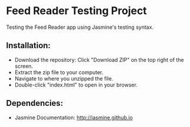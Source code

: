 # Feed Reader Testing Project
Testing the Feed Reader app using Jasmine's testing syntax.

## Installation:

* Download the repository: Click "Download ZIP" on the top right of the screen.
* Extract the zip file to your computer.
* Navigate to where you unzipped the file.
* Double-click "index.html" to open in your browser.

## Dependencies:
* Jasmine Documentation: http://jasmine.github.io
